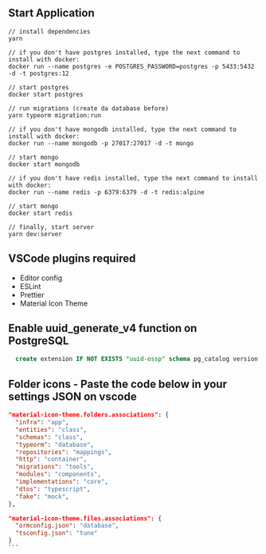 ## Start Application
```
// install dependencies
yarn

// if you don't have postgres installed, type the next command to install with docker:
docker run --name postgres -e POSTGRES_PASSWORD=postgres -p 5433:5432 -d -t postgres:12

// start postgres
docker start postgres

// run migrations (create da database before)
yarn typeorm migration:run

// if you don't have mongodb installed, type the next command to install with docker:
docker run --name mongodb -p 27017:27017 -d -t mongo

// start mongo
docker start mongodb

// if you don't have redis installed, type the next command to install with docker:
docker run --name redis -p 6379:6379 -d -t redis:alpine

// start mongo
docker start redis

// finally, start server
yarn dev:server
```

## VSCode plugins required
  - Editor config
  - ESLint
  - Prettier
  - Material Icon Theme

## Enable uuid_generate_v4 function on PostgreSQL

```sql
  create extension IF NOT EXISTS "uuid-ossp" schema pg_catalog version "1.1";
```

## Folder icons - Paste the code below in your settings JSON on vscode

````json
"material-icon-theme.folders.associations": {
  "infra": "app",
  "entities": "class",
  "schemas": "class",
  "typeorm": "database",
  "repositories": "mappings",
  "http": "container",
  "migrations": "tools",
  "modules": "components",
  "implementations": "core",
  "dtos": "typescript",
  "fake": "mock",
},

"material-icon-theme.files.associations": {
  "ormconfig.json": "database",
  "tsconfig.json": "tune"
}
```
